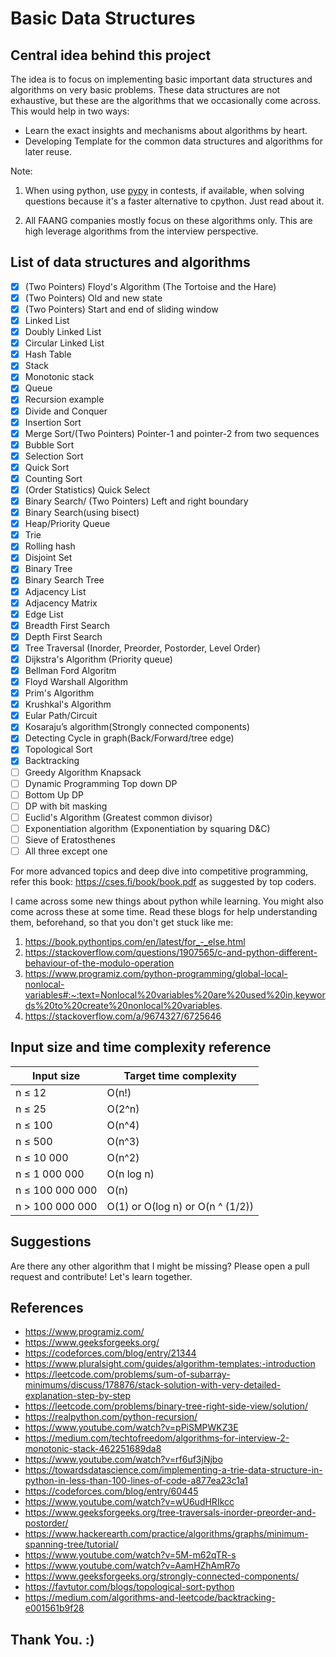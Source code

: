 # Basic Data Structures

## Central idea behind this project

The idea is to focus on implementing basic important data structures and algorithms on very basic problems. These data structures are not exhaustive, but these are the algorithms that we occasionally come across.
This would help in two ways:

- Learn the exact insights and mechanisms about algorithms by heart.
- Developing Template for the common data structures and algorithms for later reuse.

Note:

1. When using python, use [pypy](https://www.pypy.org/) in contests, if available, when solving questions because it's a faster alternative to cpython. Just read about it.

2. All FAANG companies mostly focus on these algorithms only. This are high leverage algorithms from the interview perspective.

## List of data structures and algorithms

- [x] (Two Pointers) Floyd's Algorithm (The Tortoise and the Hare)
- [x] (Two Pointers) Old and new state
- [x] (Two Pointers) Start and end of sliding window
- [x] Linked List
- [x] Doubly Linked List
- [x] Circular Linked List
- [x] Hash Table
- [x] Stack
- [x] Monotonic stack
- [x] Queue
- [x] Recursion example
- [x] Divide and Conquer
- [x] Insertion Sort
- [x] Merge Sort/(Two Pointers) Pointer-1 and pointer-2 from two sequences
- [x] Bubble Sort
- [x] Selection Sort
- [x] Quick Sort
- [x] Counting Sort
- [x] (Order Statistics) Quick Select
- [x] Binary Search/ (Two Pointers) Left and right boundary
- [x] Binary Search(using bisect)
- [x] Heap/Priority Queue
- [x] Trie
- [x] Rolling hash
- [x] Disjoint Set
- [x] Binary Tree
- [x] Binary Search Tree
- [x] Adjacency List
- [x] Adjacency Matrix
- [x] Edge List
- [x] Breadth First Search
- [x] Depth First Search
- [x] Tree Traversal (Inorder, Preorder, Postorder, Level Order)
- [x] Dijkstra's Algorithm (Priority queue)
- [x] Bellman Ford Algoritm
- [x] Floyd Warshall Algorithm
- [x] Prim's Algorithm
- [x] Krushkal's Algorithm
- [x] Eular Path/Circuit
- [x] Kosaraju’s algorithm(Strongly connected components)
- [x] Detecting Cycle in graph(Back/Forward/tree edge)
- [x] Topological Sort
- [x] Backtracking
- [ ] Greedy Algorithm Knapsack
- [ ] Dynamic Programming Top down DP
- [ ] Bottom Up DP
- [ ] DP with bit masking
- [ ] Euclid's Algorithm (Greatest common divisor)
- [ ] Exponentiation algorithm (Exponentiation by squaring D&C)
- [ ] Sieve of Eratosthenes
- [ ] All three except one

For more advanced topics and deep dive into competitive programming, refer this book: https://cses.fi/book/book.pdf as suggested by top coders.

I came across some new things about python while learning. You might also come across these at some time. Read these blogs for help understanding them, beforehand, so that you don't get stuck like me:

1. https://book.pythontips.com/en/latest/for_-_else.html
2. https://stackoverflow.com/questions/1907565/c-and-python-different-behaviour-of-the-modulo-operation
3. https://www.programiz.com/python-programming/global-local-nonlocal-variables#:~:text=Nonlocal%20variables%20are%20used%20in,keywords%20to%20create%20nonlocal%20variables.
4. https://stackoverflow.com/a/9674327/6725646

## Input size and time complexity reference

| Input size      | Target time complexity           |
| --------------- | -------------------------------- |
| n ≤ 12          | O(n!)                            |
| n ≤ 25          | O(2^n)                           |
| n ≤ 100         | O(n^4)                           |
| n ≤ 500         | O(n^3)                           |
| n ≤ 10 000      | O(n^2)                           |
| n ≤ 1 000 000   | O(n log n)                       |
| n ≤ 100 000 000 | O(n)                             |
| n > 100 000 000 | O(1) or O(log n) or O(n ^ (1/2)) |

## Suggestions

Are there any other algorithm that I might be missing? Please open a pull request and contribute! Let's learn together.

## References

- https://www.programiz.com/
- https://www.geeksforgeeks.org/
- https://codeforces.com/blog/entry/21344
- https://www.pluralsight.com/guides/algorithm-templates:-introduction
- https://leetcode.com/problems/sum-of-subarray-minimums/discuss/178876/stack-solution-with-very-detailed-explanation-step-by-step
- https://leetcode.com/problems/binary-tree-right-side-view/solution/
- https://realpython.com/python-recursion/
- https://www.youtube.com/watch?v=pPiSMPWKZ3E
- https://medium.com/techtofreedom/algorithms-for-interview-2-monotonic-stack-462251689da8
- https://www.youtube.com/watch?v=rf6uf3jNjbo
- https://towardsdatascience.com/implementing-a-trie-data-structure-in-python-in-less-than-100-lines-of-code-a877ea23c1a1
- https://codeforces.com/blog/entry/60445
- https://www.youtube.com/watch?v=wU6udHRIkcc
- https://www.geeksforgeeks.org/tree-traversals-inorder-preorder-and-postorder/
- https://www.hackerearth.com/practice/algorithms/graphs/minimum-spanning-tree/tutorial/
- https://www.youtube.com/watch?v=5M-m62qTR-s
- https://www.youtube.com/watch?v=AamHZhAmR7o
- https://www.geeksforgeeks.org/strongly-connected-components/
- https://favtutor.com/blogs/topological-sort-python
- https://medium.com/algorithms-and-leetcode/backtracking-e001561b9f28

## Thank You. :)
